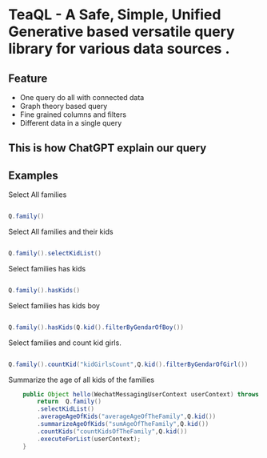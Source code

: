 # TeaQL - A Safe, Simple, Unified Generative based versatile query library for various data sources .


## Feature

* One query do all with connected data
* Graph theory based query
* Fine grained columns and filters
* Different data in a single query

## This is how ChatGPT explain our query


## Examples

Select All families

```java

Q.family()

```
Select All families and their kids

```java

Q.family().selectKidList()

```

Select families has kids

```java

Q.family().hasKids()

```

Select families has kids boy

```java

Q.family().hasKids(Q.kid().filterByGendarOfBoy())

```

Select families and count kid girls.

```java

Q.family().countKid("kidGirlsCount",Q.kid().filterByGendarOfGirl())

```

Summarize the age of all kids of the families

```java
    public Object hello(WechatMessagingUserContext userContext) throws Exception {
        return  Q.family()
		.selectKidList()
		.averageAgeOfKids("averageAgeOfTheFamily",Q.kid())
		.summarizeAgeOfKids("sumAgeOfTheFamily",Q.kid())
		.countKids("countKidsOfTheFamily",Q.kid())
		.executeForList(userContext);
    }


```


